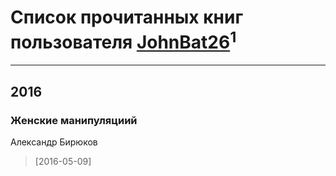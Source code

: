 # Список прочитанных книг пользователя [JohnBat26](http://twitter.com/JohnBat26)<sup>1</sup>
---

## 2016

### Женские манипуляциий
Александр Бирюков
> [2016-05-09] 



